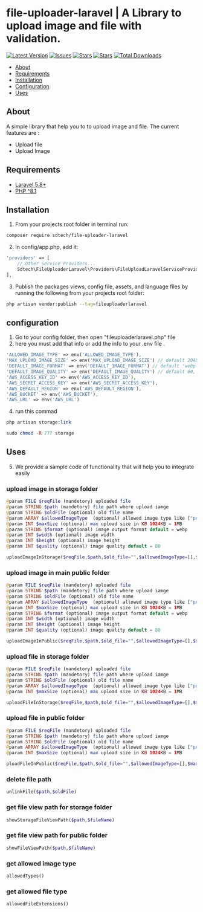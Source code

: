 # file-uploader-laravel | A Library to upload image and file with validation.

[![Latest Version](https://img.shields.io/github/release/syedbacchu/file-uploader-laravel.svg?style=flat-square)](https://github.com/syedbacchu/file-uploader-laravel/releases)
[![Issues](https://img.shields.io/github/issues/syedbacchu/file-uploader-laravel.svg?style=flat-square)](https://github.com/syedbacchu/file-uploader-laravel)
[![Stars](https://img.shields.io/github/stars/syedbacchu/file-uploader-laravel.svg?style=social)](https://github.com/syedbacchu/file-uploader-laravel)
[![Stars](https://img.shields.io/github/forks/syedbacchu/file-uploader-laravel?style=flat-square)](https://github.com/syedbacchu/file-uploader-laravel)
[![Total Downloads](https://img.shields.io/packagist/dt/sdtech/file-uploader-laravel.svg?style=flat-square)](https://packagist.org/packages/sdtech/file-uploader-laravel)

- [About](#about)
- [Requirements](#requirements)
- [Installation](#installation)
- [Configuration](#configuration)
- [Uses](#Uses)

## About

A simple library that help you to to upload image and file.
The current features are :

- Upload file
- Upload Image

## Requirements

* [Laravel 5.8+](https://laravel.com/docs/installation)
* [PHP ^8.1](https://www.php.net/)

## Installation
1. From your projects root folder in terminal run:

```bash
composer require sdtech/file-uploader-laravel
```
2. In config/app.php, add it:
```php
'providers' => [
    // Other Service Providers...
    Sdtech\FileUploaderLaravel\Providers\FileUploadLaravelServiceProviders::class,
],
```
3. Publish the packages views, config file, assets, and language files by running the following from your projects root folder:

```bash
php artisan vendor:publish --tag=fileuploaderlaravel
```

## configuration
1. Go to your config folder, then open "fileuploaderlaravel.php" file
2. here you must add that info or add the info to your .env file .

```php
'ALLOWED_IMAGE_TYPE' => env('ALLOWED_IMAGE_TYPE'),
'MAX_UPLOAD_IMAGE_SIZE' => env('MAX_UPLOAD_IMAGE_SIZE') // default 2048 KB
'DEFAULT_IMAGE_FORMAT' => env('DEFAULT_IMAGE_FORMAT') // default 'webp',
'DEFAULT_IMAGE_QUALITY' => env('DEFAULT_IMAGE_QUALITY') // default 80,
'AWS_ACCESS_KEY_ID' => env('AWS_ACCESS_KEY_ID'),
'AWS_SECRET_ACCESS_KEY' => env('AWS_SECRET_ACCESS_KEY'),
'AWS_DEFAULT_REGION' => env('AWS_DEFAULT_REGION'),
'AWS_BUCKET' => env('AWS_BUCKET'),
'AWS_URL' => env('AWS_URL')
```
4. run this commad 
```php
php artisan storage:link
```
```php
sudo chmod -R 777 storage
```
## Uses
5. We provide a sample code of functionality that will help you to integrate easily



### upload image in storage folder
```php
@param FILE $reqFile (mandetory) uploaded file
@param STRING $path (mandetory) file path where upload iamge
@param STRING $oldFile (optional) old file name
@param ARRAY $allowedImageType  (optional) allowed image type like ["png","webp","jpeg"]
@param INT $maxSize (optional) max upload size in KB 1024KB = 1MB
@param STRING $format (optional) image output format default = webp
@param INT $width (optional) image width
@param INT $height (optional) image height
@param INT $quality (optional) image quality default = 80
```    

```php   
uploadImageInStorage($reqFile,$path,$old_file="",$allowedImageType=[],$maxSize="", $format='',$width="",$height=null,$quality=null) 
```
### upload image in main public folder
    
```php
@param FILE $reqFile (mandetory) uploaded file
@param STRING $path (mandetory) file path where upload iamge
@param STRING $oldFile (optional) old file name
@param ARRAY $allowedImageType  (optional) allowed image type like ["png","webp","jpeg"]
@param INT $maxSize (optional) max upload size in KB 1024KB = 1MB
@param STRING $format (optional) image output format default = webp
@param INT $width (optional) image width
@param INT $height (optional) image height
@param INT $quality (optional) image quality default = 80
```    
     
```php 
uploadImageInPublic($reqFile,$path,$old_file="",$allowedImageType=[],$maxSize="",$format='',$width="",$height=null,$quality=null) 
```
### upload file in storage folder
```php
@param FILE $reqFile (mandetory) uploaded file
@param STRING $path (mandetory) file path where upload iamge
@param STRING $oldFile (optional) old file name
@param ARRAY $allowedImageType  (optional) allowed image type like ["png","webp","jpeg"]
@param INT $maxSize (optional) max upload size in KB 1024KB = 1MB
```
```php
uploadFileInStorage($reqFile,$path,$old_file="",$allowedImageType=[],$maxSize="")
```
### upload file in public folder
```php    
@param FILE $reqFile (mandetory) uploaded file
@param STRING $path (mandetory) file path where upload iamge
@param STRING $oldFile (optional) old file name
@param ARRAY $allowedImageType  (optional) allowed image type like ["png","webp","jpeg"]
@param INT $maxSize (optional) max upload size in KB 1024KB = 1MB
```

```php
ploadFileInPublic($reqFile,$path,$old_file="",$allowedImageType=[],$maxSize="")
```

### delete file path
```php
unlinkFile($path,$oldFile)
```
### get file view path for storage folder
```php
showStorageFileViewPath($path,$fileName)
```
### get file view path for public folder
```php
showFileViewPath($path,$fileName)
```
### get allowed image type
```php
allowedTypes()
```
### get allowed file type
```php
allowedFileExtensions()
``` 
